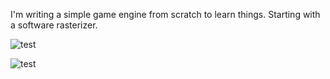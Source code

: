 I'm writing a simple game engine from scratch to learn things. Starting with a software rasterizer.

![test](https://i.imgur.com/dWATNSL.gif)

![test](https://i.imgur.com/GUK9xVz.png)



